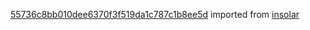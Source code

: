 [55736c8bb010dee6370f3f519da1c787c1b8ee5d](https://github.com/insolar/insolar/commit/55736c8bb010dee6370f3f519da1c787c1b8ee5d) imported from [insolar](https://github.com/insolar/insolar)
